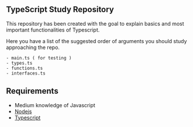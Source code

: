 ## TypeScript Study Repository

This repository has been created with the goal to explain basics and most important functionalities of Typescript.

Here you have a list of the suggested order of arguments you should study approaching the repo.

    - main.ts ( for testing )
    - types.ts
    - functions.ts
    - interfaces.ts

## Requirements
- Medium knowledge of Javascript
- <a href="https://github.com/nodejs">Nodejs</a>
- <a href="https://github.com/typescript">Typescript</a>
